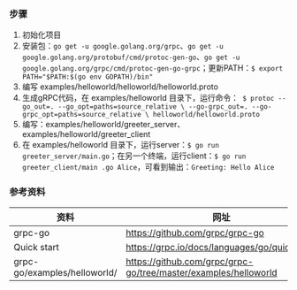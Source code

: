 ### 步骤
1. 初始化项目
2. 安装包：`go get -u google.golang.org/grpc`、`go get -u google.golang.org/protobuf/cmd/protoc-gen-go`、`go get -u google.golang.org/grpc/cmd/protoc-gen-go-grpc`；更新PATH：`$ export PATH="$PATH:$(go env GOPATH)/bin"`
3. 编写 examples/helloworld/helloworld/helloworld.proto
4. 生成gRPC代码，在 examples/helloworld 目录下，运行命令：`
$ protoc --go_out=. --go_opt=paths=source_relative \
--go-grpc_out=. --go-grpc_opt=paths=source_relative \
      helloworld/helloworld.proto`
5. 编写：examples/helloworld/greeter_server、examples/helloworld/greeter_client
6. 在 examples/helloworld 目录下，运行server：`$ go run greeter_server/main.go`；在另一个终端，运行client：`$ go run greeter_client/main
.go Alice`，可看到输出：`Greeting: Hello Alice`


### 参考资料
资料 | 网址
--- | ---
grpc-go | https://github.com/grpc/grpc-go
Quick start | https://grpc.io/docs/languages/go/quickstart/
grpc-go/examples/helloworld/ | https://github.com/grpc/grpc-go/tree/master/examples/helloworld